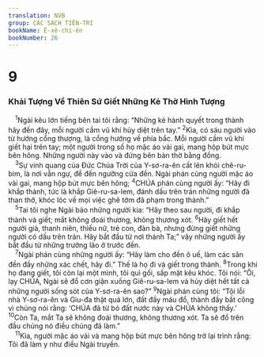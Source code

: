 ```yaml
---
translation: NVB
group: CÁC SÁCH TIÊN-TRI
bookName: Ê-xê-chi-ên 
bookNumber: 26
---
```


<div class="title"><h1>9</h1><h3>Khải Tượng Về Thiên Sứ Giết Những Kẻ Thờ Hình Tượng </h3></div>
<span class="verse exe_9_1"> <sup>1</sup>Ngài kêu lớn tiếng bên tai tôi rằng: “Những kẻ hành quyết trong thành hãy đến đây, mỗi người cầm vũ khí hủy diệt trên tay.” </span>
<span class="verse exe_9_2"><sup>2</sup>Kìa, có sáu người vào từ hướng cổng thượng, là cổng hướng về phía bắc. Mỗi người cầm vũ khí giết hại trên tay; một người trong số họ mặc áo vải gai, mang hộp bút mực bên hông. Những người này vào và đứng bên bàn thờ bằng đồng. <br/></span>
<span class="verse exe_9_3"> <sup>3</sup>Sự vinh quang của Đức Chúa Trời của Y-sơ-ra-ên cất lên khỏi chê-ru-bim, là nơi vẫn ngự, để đến ngưỡng cửa đền. Ngài phán cùng người mặc áo vải gai, mang hộp bút mực bên hông; </span>
<span class="verse exe_9_4"><sup>4</sup>CHÚA phán cùng người ấy: “Hãy đi khắp thành, tức là khắp Giê-ru-sa-lem, đánh dấu trên trán những người đã than thở, khóc lóc về mọi việc ghê tởm đã phạm trong thành.” <br/></span>
<span class="verse exe_9_5"> <sup>5</sup>Tai tôi nghe Ngài bảo những người kia: “Hãy theo sau người, đi khắp thành và giết; mắt không đoái thương, không thương xót. </span>
<span class="verse exe_9_6"><sup>6</sup>Hãy giết hết người già, thanh niên, thiếu nữ, trẻ con, đàn bà, nhưng đừng giết những người có dấu trên trán. Hãy bắt đầu từ nơi thánh Ta;” vậy những người ấy bắt đầu từ những trưởng lão ở trước đền. <br/></span>
<span class="verse exe_9_7"> <sup>7</sup>Ngài phán cùng những người ấy: “Hãy làm cho đền ô uế, làm các sân đền đầy những xác chết, hãy đi.” Thế là họ đi và giết trong thành. </span>
<span class="verse exe_9_8"><sup>8</sup>Trong khi họ đang giết, tôi còn lại một mình, tôi quì gối, sấp mặt kêu khóc. Tôi nói: “Ôi, lạy CHÚA, Ngài sẽ đổ cơn giận xuống Giê-ru-sa-lem và hủy diệt hết tất cả những người sống sót của Y-sơ-ra-ên sao?” </span>
<span class="verse exe_9_9"><sup>9</sup>Ngài phán cùng tôi: “Tội lỗi nhà Y-sơ-ra-ên và Giu-đa thật quá lớn, đất đầy máu đổ, thành đầy bất công vì chúng nói rằng: ‘CHÚA đã từ bỏ đất nước này và CHÚA không thấy.’ </span>
<span class="verse exe_9_10"><sup>10</sup>Còn Ta, mắt Ta sẽ không đoái thương, không thương xót. Ta sẽ đổ trên đầu chúng nó điều chúng đã làm.” <br/></span>
<span class="verse exe_9_11"> <sup>11</sup>Kìa, người mặc áo vải và mang hộp bút mực bên hông trở lại trình rằng: Tôi đã làm y như điều Ngài truyền. <br/></span>
